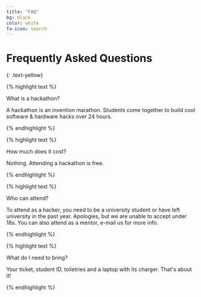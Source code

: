 ```yaml
---
title: "FAQ"
bg: black
color: white
fa-icon: search
---
```


# Frequently Asked Questions
{: .text-yellow}


{% highlight text %}

What is a hackathon?

A hackathon is an invention marathon.
Students come together to build cool software & hardware hacks over 24 hours.


{% endhighlight %}


{% highlight text %}

How much does it cost?

Nothing. Attending a hackathon is free.

{% endhighlight %}


{% highlight text %}

Who can attend?

To attend as a hacker, you need to be a university student or have left university
in the past year. Apologies, but we are unable to accept under 18s. You can also attend as a
mentor, e-mail us for more info.

{% endhighlight %}


{% highlight text %}

What do I need to bring?

Your ticket, student ID, toiletries and a laptop with its charger. That's about it!

{% endhighlight %}
